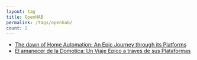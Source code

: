 ```yaml
---
layout: tag
title: OpenHAB
permalink: /tags/openhab/
count: 2
---
```


- [The dawn of Home Automation: An Epic Journey through its Platforms](https://www.danielmartingonzalez.com/en/home-automation-platforms-journey/)
- [El amanecer de la Domotica: Un Viaje Epico a traves de sus Plataformas](https://www.danielmartingonzalez.com/es/viaje-plataformas-domotica/)

